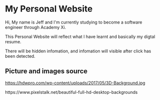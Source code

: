 # My Personal Website
 Hi, My name is Jeff and I'm currently studying to become a software engineer through Academy Xi.
<p>This Personal Website will reflect what I have learnt and basically my digtal resume.</p>
<p>There will be hidden infomation, and infomation will visible after click has been detected.</p>

## Picture and images source
https://hdwpro.com/wp-content/uploads/2017/05/3D-Background.jpg
<p>https://www.pixelstalk.net/beautiful-full-hd-desktop-backgrounds</p>
